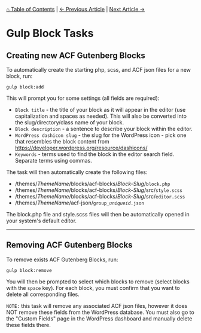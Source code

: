 [⌂ Table of Contents](/docs/README.md) | [← Previous Article](/docs/gulp/primary-tasks.md) | [Next Article →](/docs/gulp/additional-tasks.md)

# Gulp Block Tasks

## Creating new ACF Gutenberg Blocks

To automatically create the starting php, scss, and ACF json files for a new block, run:
```
gulp block:add
```

This will prompt you for some settings (all fields are required):

* `Block title` - the title of your block as it will appear in the editor (use capitalization and spaces as needed). This will also be converted into the slug/directory/class name of your block.
* `Block description` - a sentence to describe your block within the editor.
* `WordPress dashicon slug` - the slug for the WordPress icon - pick one that resembles the block content from https://developer.wordpress.org/resource/dashicons/
* `Keywords` - terms used to find the block in the editor search field. Separate terms using commas.

The task will then automatically create the following files:
* /themes/*ThemeName*/blocks/acf-blocks/*Block-Slug*/`block.php`
* /themes/*ThemeName*/blocks/acf-blocks/*Block-Slug*/src/`style.scss`
* /themes/*ThemeName*/blocks/acf-blocks/*Block-Slug*/src/`editor.scss`
* /themes/*ThemeName*/acf-json/`group_`*`uniqueid`*`.json`

The block.php file and style.scss files will then be automatically opened in your system's default editor.

---

## Removing ACF Gutenberg Blocks

To remove exists ACF Gutenberg Blocks, run:
```
gulp block:remove
```

You will then be prompted to select which blocks to remove (select blocks with the `space` key). For each block, you must confirm that you want to delete all corresponding files.

`NOTE:` this task will remove any associated ACF json files, however it does NOT remove these fields from the WordPress database. You must also go to the "Custom Fields" page in the WordPress dashboard and manually delete these fields there.